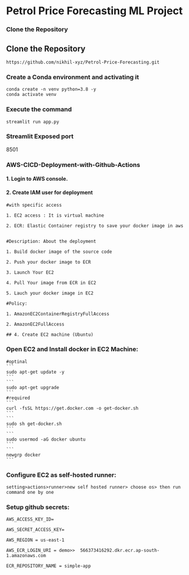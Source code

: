 # Petrol Price Forecasting ML Project

### Clone the Repository
## Clone the Repository
```
https://github.com/nikhil-xyz/Petrol-Price-Forecasting.git
```

### Create a Conda environment and activating it
```
conda create -n venv python=3.8 -y
conda activate venv
```

### Execute the command
```
streamlit run app.py
```

### Streamlit Exposed port
8501

### AWS-CICD-Deployment-with-Github-Actions

#### 1. Login to AWS console.

#### 2. Create IAM user for deployment

	#with specific access

	1. EC2 access : It is virtual machine

	2. ECR: Elastic Container registry to save your docker image in aws


	#Description: About the deployment

	1. Build docker image of the source code

	2. Push your docker image to ECR

	3. Launch Your EC2 

	4. Pull Your image from ECR in EC2

	5. Lauch your docker image in EC2

	#Policy:

	1. AmazonEC2ContainerRegistryFullAccess

	2. AmazonEC2FullAccess

    ## 4. Create EC2 machine (Ubuntu) 

###  Open EC2 and Install docker in EC2 Machine:
	
	
	#optinal
	```
	sudo apt-get update -y
	```
	```
	sudo apt-get upgrade
	```
	#required
	```
	curl -fsSL https://get.docker.com -o get-docker.sh
	```
	```
	sudo sh get-docker.sh
	```
	```
	sudo usermod -aG docker ubuntu
	```
	```
	newgrp docker
	```
###  Configure EC2 as self-hosted runner:
    setting>actions>runner>new self hosted runner> choose os> then run command one by one


###  Setup github secrets:

    AWS_ACCESS_KEY_ID=

    AWS_SECRET_ACCESS_KEY=

    AWS_REGION = us-east-1

    AWS_ECR_LOGIN_URI = demo>>  566373416292.dkr.ecr.ap-south-1.amazonaws.com

    ECR_REPOSITORY_NAME = simple-app


